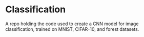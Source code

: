 # Classification
A repo holding the code used to create a CNN model for image classification, trained on MNIST, CIFAR-10, and forest datasets.
